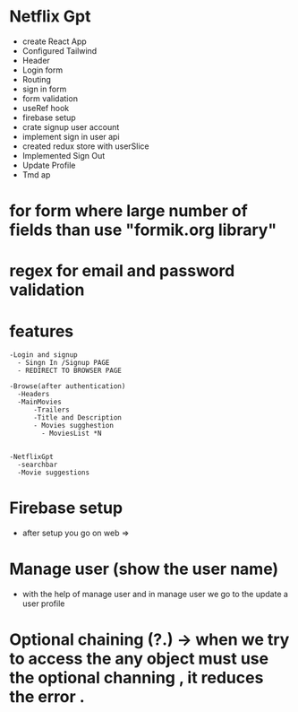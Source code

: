 
# Netflix Gpt
- create React App
- Configured Tailwind
- Header
- Login form
- Routing
- sign in form
- form validation
- useRef hook
- firebase setup
- crate signup  user account
- implement sign in user api
- created redux store with userSlice
- Implemented Sign Out
- Update Profile
- Tmd ap

# for form where large number of fields than use "formik.org library"
# regex for email and password validation
# features
    -Login and signup
      - Singn In /Signup PAGE
      - REDIRECT TO BROWSER PAGE

    -Browse(after authentication)
      -Headers
      -MainMovies
          -Trailers
          -Title and Description
          - Movies sugghestion
            - MoviesList *N
         

    -NetflixGpt
      -searchbar
      -Movie suggestions

# Firebase setup
  - after setup you go on web => 
# Manage user (show the user name)
  - with the help of manage user  and in manage user we go to the update a user profile 
# Optional chaining (?.) -> when we try to access the any object must use the optional channing , it reduces the error .